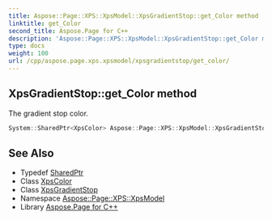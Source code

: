 ```yaml
---
title: Aspose::Page::XPS::XpsModel::XpsGradientStop::get_Color method
linktitle: get_Color
second_title: Aspose.Page for C++
description: 'Aspose::Page::XPS::XpsModel::XpsGradientStop::get_Color method. The gradient stop color in C++.'
type: docs
weight: 100
url: /cpp/aspose.page.xps.xpsmodel/xpsgradientstop/get_color/
---
```

## XpsGradientStop::get_Color method


The gradient stop color.

```cpp
System::SharedPtr<XpsColor> Aspose::Page::XPS::XpsModel::XpsGradientStop::get_Color()
```

## See Also

* Typedef [SharedPtr](../../../system/sharedptr/)
* Class [XpsColor](../../xpscolor/)
* Class [XpsGradientStop](../)
* Namespace [Aspose::Page::XPS::XpsModel](../../)
* Library [Aspose.Page for C++](../../../)
